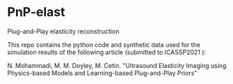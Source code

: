 # PnP-elast
Plug-and-Play elasticity reconstruction

This repo contains the python code and synthetic data used for the simulation results of the following article (submitted to ICASSP2021 ):

N. Mohammadi, M. M. Doyley, M. Cetin. "Ultrasound Elasticity Imaging using Physics-based Models and Learning-based Plug-and-Play Priors"

